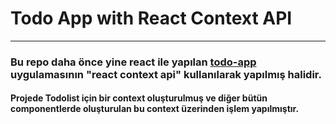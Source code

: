 # Todo App with React Context API

<hr/>

### Bu repo daha önce yine react ile yapılan [todo-app](https://github.com/burcusarii/react-todo-app) uygulamasının "react context api" kullanılarak yapılmış halidir.

#### Projede Todolist için bir context oluşturulmuş ve diğer bütün componentlerde oluşturulan bu context üzerinden işlem yapılmıştır.

